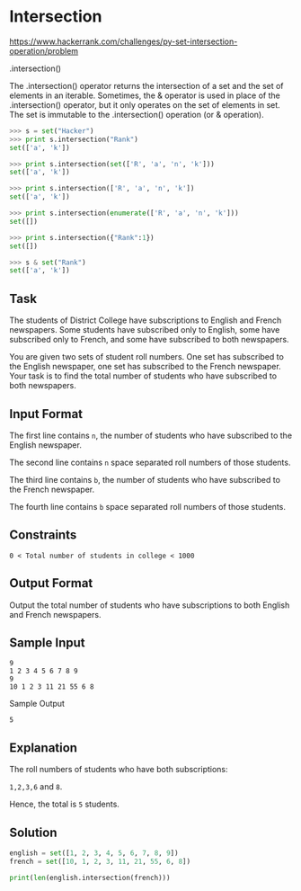 # Intersection

https://www.hackerrank.com/challenges/py-set-intersection-operation/problem

.intersection()

The .intersection() operator returns the intersection of a set and the set of elements in an iterable.
Sometimes, the & operator is used in place of the .intersection() operator, but it only operates on the set of elements in set.
The set is immutable to the .intersection() operation (or & operation).

```py
>>> s = set("Hacker")
>>> print s.intersection("Rank")
set(['a', 'k'])

>>> print s.intersection(set(['R', 'a', 'n', 'k']))
set(['a', 'k'])

>>> print s.intersection(['R', 'a', 'n', 'k'])
set(['a', 'k'])

>>> print s.intersection(enumerate(['R', 'a', 'n', 'k']))
set([])

>>> print s.intersection({"Rank":1})
set([])

>>> s & set("Rank")
set(['a', 'k'])
```

## Task

The students of District College have subscriptions to English and French newspapers. Some students have subscribed only to English, some have subscribed only to French, and some have subscribed to both newspapers.

You are given two sets of student roll numbers. One set has subscribed to the English newspaper, one set has subscribed to the French newspaper. Your task is to find the total number of students who have subscribed to both newspapers.

## Input Format

The first line contains `n`, the number of students who have subscribed to the English newspaper.

The second line contains `n` space separated roll numbers of those students.

The third line contains `b`, the number of students who have subscribed to the French newspaper.

The fourth line contains `b` space separated roll numbers of those students.

## Constraints

`0 < Total number of students in college < 1000`

## Output Format

Output the total number of students who have subscriptions to both English and French newspapers.

## Sample Input

```
9
1 2 3 4 5 6 7 8 9
9
10 1 2 3 11 21 55 6 8
```

Sample Output

```
5
```

## Explanation

The roll numbers of students who have both subscriptions:

`1,2,3,6` and `8`.

Hence, the total is `5` students.

## Solution

```py
english = set([1, 2, 3, 4, 5, 6, 7, 8, 9])
french = set([10, 1, 2, 3, 11, 21, 55, 6, 8])

print(len(english.intersection(french)))
```